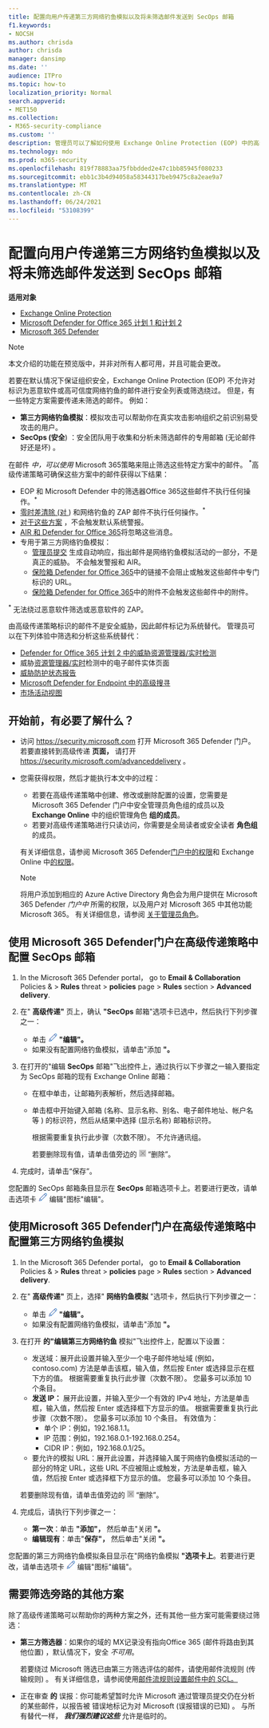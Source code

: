 ```yaml
---
title: 配置向用户传递第三方网络钓鱼模拟以及将未筛选邮件发送到 SecOps 邮箱
f1.keywords:
- NOCSH
ms.author: chrisda
author: chrisda
manager: dansimp
ms.date: ''
audience: ITPro
ms.topic: how-to
localization_priority: Normal
search.appverid:
- MET150
ms.collection:
- M365-security-compliance
ms.custom: ''
description: 管理员可以了解如何使用 Exchange Online Protection (EOP) 中的高级传递策略识别不应在特定的支持方案中筛选的邮件 (第三方网络钓鱼模拟以及传递到安全操作 (SecOps) 邮箱的邮件。
ms.technology: mdo
ms.prod: m365-security
ms.openlocfilehash: 819f78883aa75fbbdded2e47c1bb85945f080233
ms.sourcegitcommit: ebb1c3b4d94058a58344317beb9475c8a2eae9a7
ms.translationtype: MT
ms.contentlocale: zh-CN
ms.lasthandoff: 06/24/2021
ms.locfileid: "53108399"
---
```

# <a name="configure-the-delivery-of-third-party-phishing-simulations-to-users-and-unfiltered-messages-to-secops-mailboxes"></a>配置向用户传递第三方网络钓鱼模拟以及将未筛选邮件发送到 SecOps 邮箱

**适用对象**
- [Exchange Online Protection](exchange-online-protection-overview.md)
- [Microsoft Defender for Office 365 计划 1 和计划 2](defender-for-office-365.md)
- [Microsoft 365 Defender](../defender/microsoft-365-defender.md)

> [!NOTE]
> 本文介绍的功能在预览版中，并非对所有人都可用，并且可能会更改。

若要在默认情况下保证[](secure-by-default.md)组织安全，Exchange Online Protection (EOP) 不允许对标识为恶意软件或高可信度网络钓鱼的邮件进行安全列表或筛选绕过。 但是，有一些特定方案需要传递未筛选的邮件。 例如：

- **第三方网络钓鱼模拟**：模拟攻击可以帮助你在真实攻击影响组织之前识别易受攻击的用户。
- **SecOps (安全**) ：安全团队用于收集和分析未筛选邮件的专用邮箱 (无论邮件好还是坏) 。

在邮件 _中，可以使用_ Microsoft 365策略来阻止筛选这些特定方案中的邮件。  <sup>\*</sup>高级传递策略可确保这些方案中的邮件获得以下结果：

- EOP 和 Microsoft Defender 中的筛选器Office 365这些邮件不执行任何操作。<sup>\*</sup>
- [零时差清除 (对 ](zero-hour-auto-purge.md)) 和网络钓鱼的 ZAP 邮件不执行任何操作。<sup>\*</sup>
- [对于这些方案](alerts.md) ，不会触发默认系统警报。
- [AIR 和 Defender for Office 365](office-365-air.md)将忽略这些消息。
- 专用于第三方网络钓鱼模拟：
  - [管理员提交](admin-submission.md) 生成自动响应，指出邮件是网络钓鱼模拟活动的一部分，不是真正的威胁。 不会触发警报和 AIR。
  - [保险箱 Defender for Office 365](safe-links.md)中的链接不会阻止或触发这些邮件中专门标识的 URL。
  - [保险箱 Defender for Office 365](safe-attachments.md)中的附件不会触发这些邮件中的附件。

<sup>\*</sup> 无法绕过恶意软件筛选或恶意软件的 ZAP。

由高级传递策略标识的邮件不是安全威胁，因此邮件标记为系统替代。 管理员可以在下列体验中筛选和分析这些系统替代：

- [Defender for Office 365 计划 2 中的威胁资源管理器/实时检测](threat-explorer.md)
- 威胁[资源管理器/实时](mdo-email-entity-page.md)检测中的电子邮件实体页面
- [威胁防护状态报告](view-email-security-reports.md#threat-protection-status-report)
- [Microsoft Defender for Endpoint 中的高级搜寻](../defender-endpoint/advanced-hunting-overview.md)
- [市场活动视图](campaigns.md)

## <a name="what-do-you-need-to-know-before-you-begin"></a>开始前，有必要了解什么？

- 访问 <https://security.microsoft.com> 打开 Microsoft 365 Defender 门户。 若要直接转到高级传递 **页面，** 请打开 <https://security.microsoft.com/advanceddelivery> 。

- 您需获得权限，然后才能执行本文中的过程：
  - 若要在高级传递策略中创建、修改或删除配置的设置，您需要是 Microsoft 365 Defender 门户中安全管理员角色组的成员以及 **Exchange Online** 中的组织管理角色 **组的成员**。   
  - 若要对高级传递策略进行只读访问，你需要是全局读者或安全读者 **角色组** 的成员。

  有关详细信息，请参阅 Microsoft 365 Defender[门户中的权限](permissions-microsoft-365-security-center.md)和 Exchange Online 中[的权限](/exchange/permissions-exo/permissions-exo)。

  > [!NOTE]
  > 将用户添加到相应的 Azure Active Directory 角色会为用户提供在 Microsoft 365 Defender _门户中_ 所需的权限，以及用户对 Microsoft 365 中其他功能Microsoft 365。 有关详细信息，请参阅 [关于管理员角色](../../admin/add-users/about-admin-roles.md)。

## <a name="use-the-microsoft-365-defender-portal-to-configure-secops-mailboxes-in-the-advanced-delivery-policy"></a>使用 Microsoft 365 Defender门户在高级传递策略中配置 SecOps 邮箱

1. In the Microsoft 365 Defender portal， go to **Email & Collaboration** Policies & \> **Rules** threat \> **policies** page \> **Rules** section \> **Advanced delivery**.

2. 在" **高级传递"** 页上，确认 **"SecOps** 邮箱"选项卡已选中，然后执行下列步骤之一：
   - 单击 ![ "编辑"图标 ](../../media/m365-cc-sc-edit-icon.png) **"编辑"。**
   - 如果没有配置网络钓鱼模拟，请单击"添加 **"。**

3. 在打开的"编辑 **SecOps** 邮箱"飞出控件上，通过执行以下步骤之一输入要指定为 SecOps 邮箱的现有 Exchange Online 邮箱：
   - 在框中单击，让邮箱列表解析，然后选择邮箱。
   - 单击框中开始键入邮箱 (名称、显示名称、别名、电子邮件地址、帐户名等 ) 的标识符，然后从结果中选择 (显示名称) 邮箱标识符。

     根据需要重复执行此步骤（次数不限）。 不允许通讯组。

     若要删除现有值，请单击值旁边的 ![删除图标](../../media/m365-cc-sc-remove-selection-icon.png) “删除”。

4. 完成时，请单击“保存”。

您配置的 SecOps 邮箱条目显示在 **SecOps** 邮箱选项卡上。若要进行更改，请单击选项卡 ![ 上的" ](../../media/m365-cc-sc-edit-icon.png) 编辑"图标"编辑"。

## <a name="use-the-microsoft-365-defender-portal-to-configure-third-party-phishing-simulations-in-the-advanced-delivery-policy"></a>使用Microsoft 365 Defender门户在高级传递策略中配置第三方网络钓鱼模拟

1. In the Microsoft 365 Defender portal， go to **Email & Collaboration** Policies & \> **Rules** threat \> **policies** page \> **Rules** section \> **Advanced delivery**.

2. 在" **高级传递"** 页上，选择" **网络钓鱼模拟** "选项卡，然后执行下列步骤之一：
   - 单击 ![ "编辑"图标 ](../../media/m365-cc-sc-edit-icon.png) **"编辑"。**
   - 如果没有配置网络钓鱼模拟，请单击"添加 **"。**

3. 在打开 **的"编辑第三方网络钓鱼** 模拟"飞出控件上，配置以下设置：

   - 发送域：展开此设置并输入至少一个电子邮件地址域 (例如，contoso.com) 方法是单击该框，输入值，然后按 Enter 或选择显示在框下方的值。 根据需要重复执行此步骤（次数不限）。 您最多可以添加 10 个条目。
   - **发送 IP：** 展开此设置，并输入至少一个有效的 IPv4 地址，方法是单击框，输入值，然后按 Enter 或选择框下方显示的值。 根据需要重复执行此步骤（次数不限）。 您最多可以添加 10 个条目。 有效值为：
     - 单个 IP：例如，192.168.1.1。
     - IP 范围：例如，192.168.0.1-192.168.0.254。
     - CIDR IP：例如，192.168.0.1/25。
   - 要允许的模拟 URL：展开此设置，并选择输入属于网络钓鱼模拟活动的一部分的特定 URL，这些 URL 不应被阻止或触发，方法是单击框，输入值，然后按 Enter 或选择框下方显示的值。 您最多可以添加 10 个条目。

   若要删除现有值，请单击值旁边的 ![删除图标](../../media/m365-cc-sc-remove-selection-icon.png) “删除”。

4. 完成后，请执行下列步骤之一：
   - **第一次**：单击 **"添加"，** 然后单击"关闭 **"。**
   - **编辑现有**：单击"**保存"，** 然后单击"关闭 **"。**

您配置的第三方网络钓鱼模拟条目显示在"网络钓鱼模拟 **"选项卡上**。若要进行更改，请单击选项卡 ![ 上的" ](../../media/m365-cc-sc-edit-icon.png) 编辑"图标"编辑"。

## <a name="additional-scenarios-that-require-filtering-bypass"></a>需要筛选旁路的其他方案

除了高级传递策略可以帮助你的两种方案之外，还有其他一些方案可能需要绕过筛选：

- **第三方筛选器**：如果你的域的 MX记录没有指向Office 365 (邮件将路由到其他位置) ，默认情况下，安全 [](secure-by-default.md)*不可用*。

  若要绕过 Microsoft 筛选已由第三方筛选评估的邮件，请使用邮件流规则 (传输规则) 。 有关详细信息，请参阅使用[邮件流规则设置邮件中的 SCL。](/exchange/security-and-compliance/mail-flow-rules/use-rules-to-set-scl.md)

- 正在审查 **的** 误报：你可能希望暂时允许 Microsoft 通过管理员提交仍在分析的某些邮件，以报告被 [](admin-submission.md)错误地标记为对 Microsoft (误报错误的已知) 。 与所有替代一样， **_我们强烈建议这些_** 允许是临时的。
